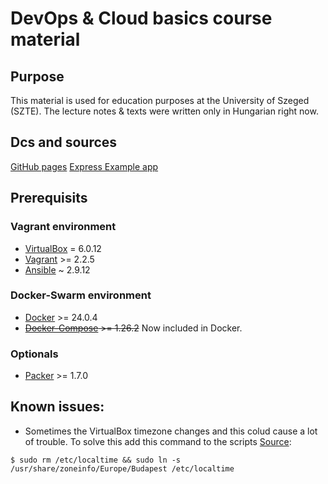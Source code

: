 # DevOps & Cloud basics course material 
## Purpose
This material is used for education purposes at the University of Szeged (SZTE).
The lecture notes & texts were written only in Hungarian right now.
## Dcs and sources
[GitHub pages](https://zsomx.github.io/devops-course-szte/)
[Express Example app](https://github.com/Zsomx/express_example)
## Prerequisits 
### Vagrant environment
 - [VirtualBox](https://www.virtualbox.org/) = 6.0.12
 - [Vagrant](https://www.vagrantup.com/) >= 2.2.5
 - [Ansible](https://www.ansible.com/resources/get-started) ~ 2.9.12 
### Docker-Swarm environment
 - [Docker](https://docs.docker.com/) >= 24.0.4
 - <s>[Docker-Compose](https://docs.docker.com/compose/) >= 1.26.2</s> Now included in Docker.
### Optionals
 - [Packer](https://www.packer.io/) >= 1.7.0
## Known issues:
 - Sometimes the VirtualBox timezone changes and this colud cause a lot of trouble. To solve this add this command to the scripts [Source](https://stackoverflow.com/questions/33939834/how-to-correct-system-clock-in-vagrant-automatically):
```
$ sudo rm /etc/localtime && sudo ln -s /usr/share/zoneinfo/Europe/Budapest /etc/localtime
```
